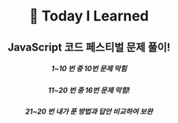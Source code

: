 <div align ='center'>
  
<div>
    
# :pencil: Today I Learned
    
</div>
  
<div>

## JavaScript 코드 페스티벌 문제 풀이!

</div>

##### 1~10 번 중 10번 문제 막힘
##### 11~20 번 중 16번 문제 막힘!
##### 21~20 번 내가 푼 방법과 답안 비교하여 보완
  
</div>
